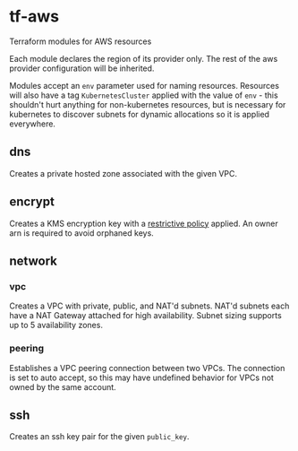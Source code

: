 # tf-aws

Terraform modules for AWS resources

Each module declares the region of its provider only. The rest of the aws provider configuration will be inherited.

Modules accept an `env` parameter used for naming resources. Resources will also have a tag `KubernetesCluster` applied with the value of `env` - this shouldn't hurt anything for non-kubernetes resources, but is necessary for kubernetes to discover subnets for dynamic allocations so it is applied everywhere.

## dns

Creates a private hosted zone associated with the given VPC.

## encrypt

Creates a KMS encryption key with a [restrictive policy](encrypt/kms/policy.json) applied. An owner arn is required to avoid orphaned keys.

## network

### vpc

Creates a VPC with private, public, and NAT'd subnets. NAT'd subnets each have a NAT Gateway attached for high availability. Subnet sizing supports up to 5 availability zones.

### peering

Establishes a VPC peering connection between two VPCs. The connection is set to auto accept, so this may have undefined behavior for VPCs not owned by the same account.

## ssh

Creates an ssh key pair for the given `public_key`.

